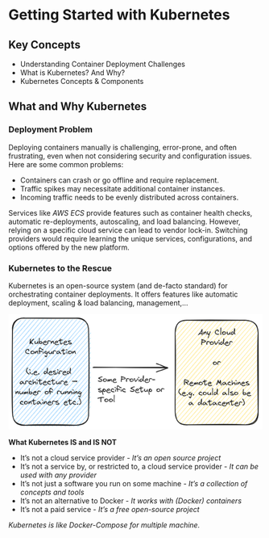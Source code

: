 # Getting Started with Kubernetes

## Key Concepts

- Understanding Container Deployment Challenges
- What is Kubernetes? And Why?
- Kubernetes Concepts & Components

## What and Why Kubernetes

### Deployment Problem

Deploying containers manually is challenging, error-prone, and often frustrating, even when not considering security and configuration issues. Here are some common problems:

- Containers can crash or go offline and require replacement.
- Traffic spikes may necessitate additional container instances.
- Incoming traffic needs to be evenly distributed across containers.

Services like _AWS ECS_ provide features such as container health checks, automatic re-deployments, autoscaling, and load balancing. However, relying on a specific cloud service can lead to vendor lock-in. Switching providers would require learning the unique services, configurations, and options offered by the new platform.

### Kubernetes to the Rescue

Kubernetes is an open-source system (and de-facto standard) for orchestrating container deployments. It offers features like automatic deployment, scaling & load balancing, management,...

![why k8s](./docs/why-k8s.excalidraw.png)

**What Kubernetes IS and IS NOT**<br />

- It’s not a cloud service provider - _It’s an open source project_
- It’s not a service by, or restricted to, a cloud service provider - _It can be used with any provider_
- It’s not just a software you run on some machine - _It’s a collection of concepts and tools_
- It’s not an alternative to Docker - _It works with (Docker) containers_
- It’s not a paid service - _It’s a free open-source project_

_Kubernetes is like Docker-Compose for multiple machine._
